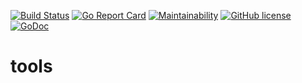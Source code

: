 [![Build Status](https://travis-ci.org/fuwalab/tools.svg?branch=master)](https://travis-ci.org/fuwalab/tools)
[![Go Report Card](https://goreportcard.com/badge/github.com/fuwalab/tools)](https://goreportcard.com/report/github.com/fuwalab/tools)
[![Maintainability](https://api.codeclimate.com/v1/badges/11b9d5fd6267ed9681e8/maintainability)](https://codeclimate.com/github/fuwalab/tools/maintainability)
[![GitHub license](https://img.shields.io/github/license/fuwalab/tools.svg)](https://github.com/fuwalab/tools/blob/master/LICENSE)
[![GoDoc](https://godoc.org/github.com/fuwalab/tools?status.svg)](https://godoc.org/github.com/fuwalab/tools)

# tools

